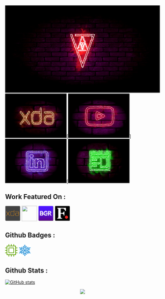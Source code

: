 ![vsneon](https://github.com/hallen1995/hallen1995/blob/master/assets/vsneon1.gif)\
[![xda](https://github.com/hallen1995/hallen1995/blob/master/assets/xda1.gif)](https://forum.xda-developers.com/member.php?u=4561985)[![yt](https://github.com/hallen1995/hallen1995/blob/master/assets/yt.gif)][![in](https://github.com/hallen1995/hallen1995/blob/master/assets/in.gif)](https://www.linkedin.com/in/hallen-barreto-9629a8189/)[![blog](https://github.com/hallen1995/hallen1995/blob/master/assets/blog1.gif)

## Work Featured On :
<a href="https://www.xda-developers.com/customize-aod-color-miui-11-trinity-substratum-theme/"><img src="https://raw.githubusercontent.com/hallen1995/hallen1995/master/assets/xda%20(2).png" width="50" height="50"></a> <a href="https://beebom.com/download-motorola-razr-retro-app-live-wallpapers-here/"><img src="https://raw.githubusercontent.com/halen1995/hallen1995/master/assets/bb.png" width="50" height="50"></a> <a href="https://www.bgr.in/news/oneplus-6-mod-turns-the-earpiece-into-second-stereo-speaker-657336/" target="_blank"><img src="https://raw.githubusercontent.com/hallen1995/hallen1995/master/assets/bgr.png" width="50" height="50"></a> <a href="https://www.firstpost.com/tech/news-analysis/oneplus-6-mod-may-convert-the-earpiece-speaker-into-an-external-stereo-speaker-4714621.html" target="_blank"><img src="https://raw.githubusercontent.com/hallen1995/hallen1995/master/assets/fp.png" width="50" height="50"></a> 

## Github Badges :
<a href="https://docs.github.com/en/developers" target="_blank"><img src="https://raw.githubusercontent.com/hallen1995/hallen1995/master/assets/devbadge.gif" width="40" height="40"></a>  <a href="https://archiveprogram.github.com/" target="_blank"><img src="https://raw.githubusercontent.com/hallen1995/hallen1995/master/assets/acbadge.gif" width="40" height="40"></a> 


## Github Stats :
[![GitHub stats](https://github-readme-stats.vercel.app/api?username=hallen1995&show_icons=true)](https://github.com/anuraghazra/github-readme-stats)

<p href="https://github.com/arturssmirnovs/github-profile-views-counter" align="center"><img src="https://gpvc.arturio.dev/hallen1995"></p>
